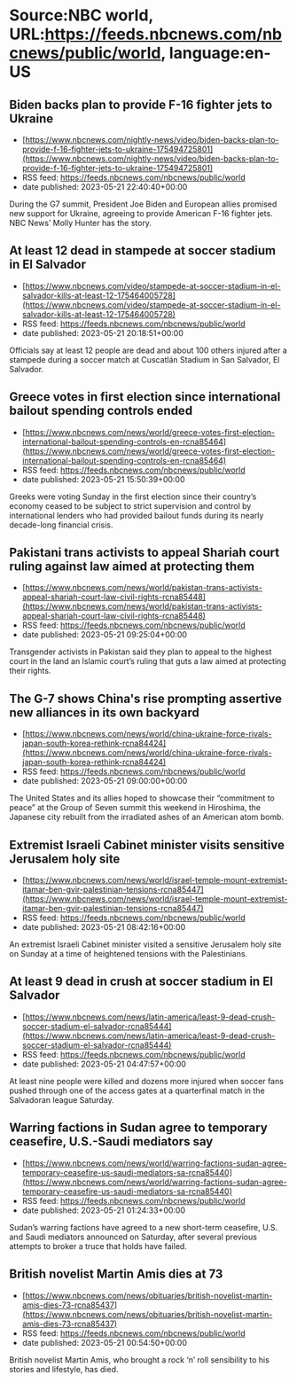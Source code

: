 # Source:NBC world, URL:https://feeds.nbcnews.com/nbcnews/public/world, language:en-US

## Biden backs plan to provide F-16 fighter jets to Ukraine
 - [https://www.nbcnews.com/nightly-news/video/biden-backs-plan-to-provide-f-16-fighter-jets-to-ukraine-175494725801](https://www.nbcnews.com/nightly-news/video/biden-backs-plan-to-provide-f-16-fighter-jets-to-ukraine-175494725801)
 - RSS feed: https://feeds.nbcnews.com/nbcnews/public/world
 - date published: 2023-05-21 22:40:40+00:00

During the G7 summit, President Joe Biden and European allies promised new support for Ukraine, agreeing to provide American F-16 fighter jets. NBC News’ Molly Hunter has the story.

## At least 12 dead in stampede at soccer stadium in El Salvador
 - [https://www.nbcnews.com/video/stampede-at-soccer-stadium-in-el-salvador-kills-at-least-12-175464005728](https://www.nbcnews.com/video/stampede-at-soccer-stadium-in-el-salvador-kills-at-least-12-175464005728)
 - RSS feed: https://feeds.nbcnews.com/nbcnews/public/world
 - date published: 2023-05-21 20:18:51+00:00

Officials say at least 12 people are dead and about 100 others injured after a stampede during a soccer match at Cuscatlán Stadium in San Salvador, El Salvador.

## Greece votes in first election since international bailout spending controls ended
 - [https://www.nbcnews.com/news/world/greece-votes-first-election-international-bailout-spending-controls-en-rcna85464](https://www.nbcnews.com/news/world/greece-votes-first-election-international-bailout-spending-controls-en-rcna85464)
 - RSS feed: https://feeds.nbcnews.com/nbcnews/public/world
 - date published: 2023-05-21 15:50:39+00:00

Greeks were voting Sunday in the first election since their country’s economy ceased to be subject to strict supervision and control by international lenders who had provided bailout funds during its nearly decade-long financial crisis.

## Pakistani trans activists to appeal Shariah court ruling against law aimed at protecting them
 - [https://www.nbcnews.com/news/world/pakistan-trans-activists-appeal-shariah-court-law-civil-rights-rcna85448](https://www.nbcnews.com/news/world/pakistan-trans-activists-appeal-shariah-court-law-civil-rights-rcna85448)
 - RSS feed: https://feeds.nbcnews.com/nbcnews/public/world
 - date published: 2023-05-21 09:25:04+00:00

Transgender activists in Pakistan said they plan to appeal to the highest court in the land an Islamic court’s ruling that guts a law aimed at protecting their rights.

## The G-7 shows China's rise prompting assertive new alliances in its own backyard
 - [https://www.nbcnews.com/news/world/china-ukraine-force-rivals-japan-south-korea-rethink-rcna84424](https://www.nbcnews.com/news/world/china-ukraine-force-rivals-japan-south-korea-rethink-rcna84424)
 - RSS feed: https://feeds.nbcnews.com/nbcnews/public/world
 - date published: 2023-05-21 09:00:00+00:00

The United States and its allies hoped to showcase their “commitment to peace” at the Group of Seven summit this weekend in Hiroshima, the Japanese city rebuilt from the irradiated ashes of an American atom bomb.

## Extremist Israeli Cabinet minister visits sensitive Jerusalem holy site
 - [https://www.nbcnews.com/news/world/israel-temple-mount-extremist-itamar-ben-gvir-palestinian-tensions-rcna85447](https://www.nbcnews.com/news/world/israel-temple-mount-extremist-itamar-ben-gvir-palestinian-tensions-rcna85447)
 - RSS feed: https://feeds.nbcnews.com/nbcnews/public/world
 - date published: 2023-05-21 08:42:16+00:00

An extremist Israeli Cabinet minister visited a sensitive Jerusalem holy site on Sunday at a time of heightened tensions with the Palestinians.

## At least 9 dead in crush at soccer stadium in El Salvador
 - [https://www.nbcnews.com/news/latin-america/least-9-dead-crush-soccer-stadium-el-salvador-rcna85444](https://www.nbcnews.com/news/latin-america/least-9-dead-crush-soccer-stadium-el-salvador-rcna85444)
 - RSS feed: https://feeds.nbcnews.com/nbcnews/public/world
 - date published: 2023-05-21 04:47:57+00:00

At least nine people were killed and dozens more injured when soccer fans pushed through one of the access gates at a quarterfinal match in the Salvadoran league Saturday.

## Warring factions in Sudan agree to temporary ceasefire, U.S.-Saudi mediators say
 - [https://www.nbcnews.com/news/world/warring-factions-sudan-agree-temporary-ceasefire-us-saudi-mediators-sa-rcna85440](https://www.nbcnews.com/news/world/warring-factions-sudan-agree-temporary-ceasefire-us-saudi-mediators-sa-rcna85440)
 - RSS feed: https://feeds.nbcnews.com/nbcnews/public/world
 - date published: 2023-05-21 01:24:33+00:00

Sudan’s warring factions have agreed to a new short-term ceasefire, U.S. and Saudi mediators announced on Saturday, after several previous attempts to broker a truce that holds have failed.

## British novelist Martin Amis dies at 73
 - [https://www.nbcnews.com/news/obituaries/british-novelist-martin-amis-dies-73-rcna85437](https://www.nbcnews.com/news/obituaries/british-novelist-martin-amis-dies-73-rcna85437)
 - RSS feed: https://feeds.nbcnews.com/nbcnews/public/world
 - date published: 2023-05-21 00:54:50+00:00

British novelist Martin Amis, who brought a rock ‘n’ roll sensibility to his stories and lifestyle, has died.

